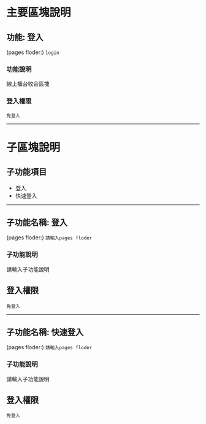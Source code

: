 # 主要區塊說明
## 功能: 登入
(pages floder:) `
login
`

### 功能說明
線上櫃台收合區塊

### 登入權限
`免登入`

---

# 子區塊說明
## 子功能項目
* 登入
* 快速登入

---
## 子功能名稱: 登入
(pages floder:) `
請輸入pages floder
`

### 子功能說明
請輸入子功能說明

## 登入權限
`免登入`


---
## 子功能名稱: 快速登入
(pages floder:) `
請輸入pages floder
`

### 子功能說明
請輸入子功能說明

## 登入權限
`免登入`


